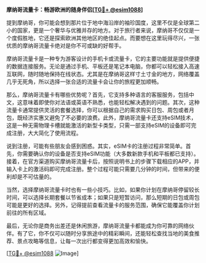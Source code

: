 **摩纳哥流量卡：畅游欧洲的随身伴侣[[TG💪+ @esim1088](https://t.me/s/esim1088)]**

提到摩纳哥，你可能会想到那片位于地中海沿岸的袖珍国度，这里不仅是全球第二小的国家，更是一个奢华与优雅并存的地方。对于旅行者来说，摩纳哥不仅仅是一个度假胜地，它还是探索欧洲其他地区的绝佳起点。而要想在这里玩得尽兴，一张优质的摩纳哥流量卡绝对是你不可或缺的好帮手。

摩纳哥流量卡是一种专为游客设计的手机卡或流量卡，它的主要功能就是提供便捷的数据连接服务。无论是通过手机、平板还是笔记本电脑，你都可以轻松接入高速互联网，随时随地保持在线状态。尤其是在摩纳哥这样寸土寸金的地方，网络覆盖几乎无死角，所以选择一张合适的流量卡会让你的旅程更加顺畅。

那么，摩纳哥流量卡有哪些优势呢？首先，它支持多种语言的客服服务，包括中文，这意味着即使你对法语或英语不熟悉，也能轻松解决遇到的问题。其次，这种流量卡通常提供灵活的套餐选择，你可以根据自己的需求购买日包、周包或者月包，既经济实惠又避免了不必要的浪费。此外，摩纳哥流量卡还支持eSIM技术，这是一种无需物理卡槽就能激活的新型卡类型，只需一部支持eSIM的设备即可完成注册，大大简化了使用流程。

说到注册，可能有些朋友会感到困惑。其实，eSIM卡的注册过程非常简单。首先，你需要确认你的设备是否支持eSIM功能（大多数新款手机和平板都已支持）。接着，在官方渠道购买摩纳哥流量卡后，按照说明书上的步骤下载相应的APP，并输入卡上的激活码即可完成注册。整个过程可能只需要几分钟的时间，但带来的便利却是不可估量的。

当然，选择摩纳哥流量卡时也有一些小技巧。比如，如果你计划在摩纳哥停留较长时间，可以选择长期套餐以节省成本；如果只是短暂访问，那么短期的日包或周包可能是更好的选择。另外，记得提前查看流量卡的服务范围，确保它能覆盖你计划前往的所有区域。

最后，无论你是商务出差还是休闲旅游，摩纳哥流量卡都能成为你可靠的网络伙伴。有了它，你不仅可以随时分享旅途中的精彩瞬间，还能轻松查找当地的美食推荐、景点攻略等信息，让每一次出行都变得更加高效和愉快。

[[TG💪+ @esim1088](https://t.me/s/esim1088) ![Image](https://i.postimg.cc/4NQfJmqS/Snipaste-2025-05-13-00-14-12.png)]